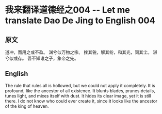 # 我来翻译道德经之004 -- Let me translate Dao De Jing to English 004

## 原文

道冲，而用之或不盈。
渊兮似万物之宗。
挫其锐，解其纷，和其光，同其尘。
湛兮似或存。
吾不知谁之子，象帝之先。

## English

The rule that rules all is hollowed, but we could not apply it completely.
It is profound, like the ancestor of all existence.
It blunts blades, prunes details, tunes light, and mixes itself with dust.
It hides its clear image, yet it is still there.
I do not know who could ever create it, since it looks like the ancestor of the king of heaven.
